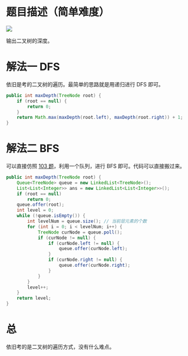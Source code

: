 # 题目描述（简单难度）

![](https://windliang.oss-cn-beijing.aliyuncs.com/104.jpg)

输出二叉树的深度。

# 解法一  DFS

依旧是考的二叉树的遍历。最简单的思路就是用递归进行 DFS 即可。

```java
public int maxDepth(TreeNode root) {
    if (root == null) {
        return 0;
    }
    return Math.max(maxDepth(root.left), maxDepth(root.right)) + 1;
}
```

# 解法二 BFS

可以直接仿照 [103 题](<https://leetcode.wang/leetcode-103-Binary-Tree-Zigzag-Level-Order-Traversal.html>)，利用一个队列，进行 BFS 即可。代码可以直接搬过来。

```java
public int maxDepth(TreeNode root) {
    Queue<TreeNode> queue = new LinkedList<TreeNode>();
    List<List<Integer>> ans = new LinkedList<List<Integer>>();
    if (root == null)
        return 0;
    queue.offer(root);
    int level = 0;
    while (!queue.isEmpty()) {
        int levelNum = queue.size(); // 当前层元素的个数
        for (int i = 0; i < levelNum; i++) {
            TreeNode curNode = queue.poll();
            if (curNode != null) {
                if (curNode.left != null) {
                    queue.offer(curNode.left);
                }
                if (curNode.right != null) { 
                    queue.offer(curNode.right);
                }
            }
        }
        level++;
    }
    return level;
}
```

# 总

依旧考的是二叉树的遍历方式，没有什么难点。